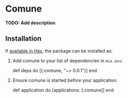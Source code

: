 # Comune

**TODO: Add description**

## Installation

If [available in Hex](https://hex.pm/docs/publish), the package can be installed as:

  1. Add comune to your list of dependencies in `mix.exs`:

        def deps do
          [{:comune, "~> 0.0.1"}]
        end

  2. Ensure comune is started before your application:

        def application do
          [applications: [:comune]]
        end

